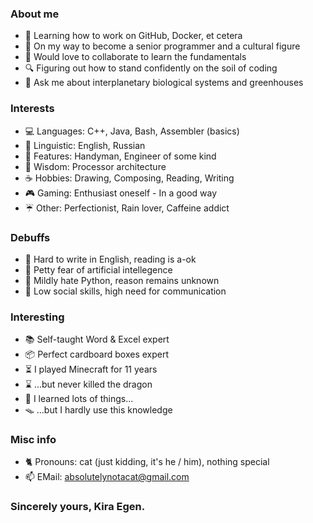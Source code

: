 ### About me
- 🌱 Learning how to work on GitHub, Docker, et cetera
- 🔭 On my way to become a senior programmer and a cultural figure
- 💼 Would love to collaborate to learn the fundamentals
- 🔍 Figuring out how to stand confidently on the soil of coding
- 💬 Ask me about interplanetary biological systems and greenhouses

### Interests
- 💻 Languages: C++, Java, Bash, Assembler (basics)
- 📖 Linguistic: English, Russian
- 🧰 Features: Handyman, Engineer of some kind
- 💾 Wisdom: Processor architecture
- ☕ Hobbies: Drawing, Composing, Reading, Writing
- 🎮 Gaming: Enthusiast oneself - In a good way
- ☔ Other: Perfectionist, Rain lover, Caffeine addict

### Debuffs
- 📝 Hard to write in English, reading is a-ok
- 🤖 Petty fear of artificial intellegence
- 🐍 Mildly hate Python, reason remains unknown
- 📠 Low social skills, high need for communication

### Interesting
- 📚 Self-taught Word & Excel expert
- 📦 Perfect cardboard boxes expert
- ⏳ I played Minecraft for 11 years
- ⌛ ...but never killed the dragon
- 🧀 I learned lots of things...
- 🪤 ...but I hardly use this knowledge

### Misc info
- 🐈 Pronouns: cat (just kidding, it's he / him), nothing special
- 📫 EMail: absolutelynotacat@gmail.com

### Sincerely yours, Kira Egen.
